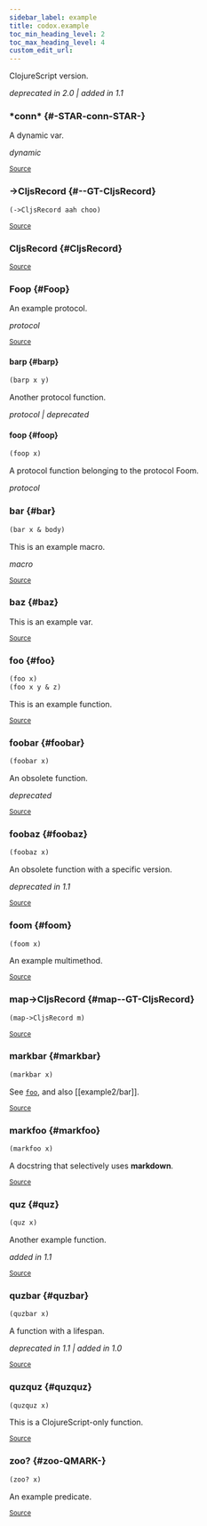 ```yaml
---
sidebar_label: example
title: codox.example
toc_min_heading_level: 2
toc_max_heading_level: 4
custom_edit_url:
---
```


ClojureScript version.

*deprecated in 2.0 | added in 1.1*





### \*conn\* {#-STAR-conn-STAR-}


A dynamic var.

*dynamic*

<p><sub><a href="/blob/master/test-projects/codox/example/src/clojure/codox/example.clj#L73-L75">Source</a></sub></p>

### \-&gt;CljsRecord {#--GT-CljsRecord}
``` clojure
(->CljsRecord aah choo)
```

<p><sub><a href="/blob/master/test-projects/codox/example/src/clojure/codox/example.cljs#L13-L13">Source</a></sub></p>

### CljsRecord {#CljsRecord}

<p><sub><a href="/blob/master/test-projects/codox/example/src/clojure/codox/example.cljs#L13-L13">Source</a></sub></p>

### Foop {#Foop}


An example protocol.

*protocol*

<p><sub><a href="/blob/master/test-projects/codox/example/src/clojure/codox/example.clj#L46-L49">Source</a></sub></p>

#### barp {#barp}
``` clojure
(barp x y)
```


Another protocol function.

*protocol | deprecated*


#### foop {#foop}
``` clojure
(foop x)
```


A protocol function belonging to the protocol Foom.

*protocol*


### bar {#bar}
``` clojure
(bar x & body)
```


This is an example macro.

*macro*

<p><sub><a href="/blob/master/test-projects/codox/example/src/clojure/codox/example.clj#L14-L16">Source</a></sub></p>

### baz {#baz}


This is an example var.
<p><sub><a href="/blob/master/test-projects/codox/example/src/clojure/codox/example.clj#L18-L20">Source</a></sub></p>

### foo {#foo}
``` clojure
(foo x)
(foo x y & z)
```


This is an example function.
<p><sub><a href="/blob/master/test-projects/codox/example/src/clojure/codox/example.clj#L9-L12">Source</a></sub></p>

### foobar {#foobar}
``` clojure
(foobar x)
```


An obsolete function.

*deprecated*

<p><sub><a href="/blob/master/test-projects/codox/example/src/clojure/codox/example.clj#L31-L34">Source</a></sub></p>

### foobaz {#foobaz}
``` clojure
(foobaz x)
```


An obsolete function with a specific version.

*deprecated in 1.1*

<p><sub><a href="/blob/master/test-projects/codox/example/src/clojure/codox/example.clj#L36-L39">Source</a></sub></p>

### foom {#foom}
``` clojure
(foom x)
```


An example multimethod.
<p><sub><a href="/blob/master/test-projects/codox/example/src/clojure/codox/example.clj#L51-L54">Source</a></sub></p>

### map\-&gt;CljsRecord {#map--GT-CljsRecord}
``` clojure
(map->CljsRecord m)
```

<p><sub><a href="/blob/master/test-projects/codox/example/src/clojure/codox/example.cljs#L13-L13">Source</a></sub></p>

### markbar {#markbar}
``` clojure
(markbar x)
```


See [`foo`](#foo), and also [[example2/bar]].
<p><sub><a href="/blob/master/test-projects/codox/example/src/clojure/codox/example.clj#L68-L71">Source</a></sub></p>

### markfoo {#markfoo}
``` clojure
(markfoo x)
```


A docstring that selectively uses **markdown**.
<p><sub><a href="/blob/master/test-projects/codox/example/src/clojure/codox/example.clj#L63-L66">Source</a></sub></p>

### quz {#quz}
``` clojure
(quz x)
```


Another example function.

*added in 1.1*

<p><sub><a href="/blob/master/test-projects/codox/example/src/clojure/codox/example.clj#L26-L29">Source</a></sub></p>

### quzbar {#quzbar}
``` clojure
(quzbar x)
```


A function with a lifespan.

*deprecated in 1.1 | added in 1.0*

<p><sub><a href="/blob/master/test-projects/codox/example/src/clojure/codox/example.clj#L41-L44">Source</a></sub></p>

### quzquz {#quzquz}
``` clojure
(quzquz x)
```


This is a ClojureScript-only function.
<p><sub><a href="/blob/master/test-projects/codox/example/src/clojure/codox/example.cljs#L9-L11">Source</a></sub></p>

### zoo? {#zoo-QMARK-}
``` clojure
(zoo? x)
```


An example predicate.
<p><sub><a href="/blob/master/test-projects/codox/example/src/clojure/codox/example.clj#L22-L24">Source</a></sub></p>
